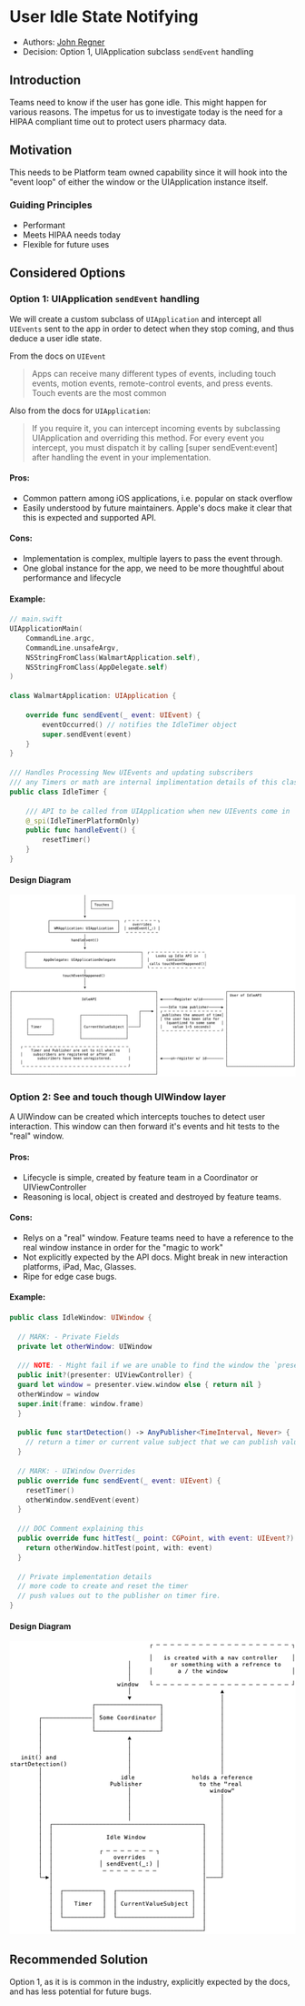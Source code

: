 # User Idle State Notifying

- Authors: [John Regner](https://gecgithub01.walmart.com/j0r010l)
- Decision: Option 1, UIApplication subclass `sendEvent` handling

## Introduction

Teams need to know if the user has gone idle. This might happen for various
reasons. The impetus for us to investigate today is the need for a HIPAA
compliant time out to protect users pharmacy data.

## Motivation

This needs to be Platform team owned capability since it will hook into the
"event loop" of either the window or the UIApplication instance itself.

### Guiding Principles

- Performant
- Meets HIPAA needs today
- Flexible for future uses

## Considered Options

### Option 1: UIApplication `sendEvent` handling

We will create a custom subclass of `UIApplication` and intercept all `UIEvents`
sent to the app in order to detect when they stop coming, and thus deduce a
user idle state.

From the docs on `UIEvent`

> Apps can receive many different types of events, including touch events,
> motion events, remote-control events, and press events. Touch events are the
> most common

Also from the docs for `UIApplication`:

>If you require it, you can intercept incoming events by subclassing
>UIApplication and overriding this method. For every event you intercept, you
>must dispatch it by calling [super sendEvent:event] after handling the event
>in your implementation.

#### Pros:
- Common pattern among iOS applications, i.e. popular on stack overflow
- Easily understood by future maintainers. Apple's docs make it clear that this
  is expected and supported API.

#### Cons:
- Implementation is complex, multiple layers to pass the event through.
- One global instance for the app, we need to be more thoughtful about
  performance and lifecycle

#### Example:

```swift
// main.swift
UIApplicationMain(
    CommandLine.argc,
    CommandLine.unsafeArgv,
    NSStringFromClass(WalmartApplication.self),
    NSStringFromClass(AppDelegate.self)
)

class WalmartApplication: UIApplication {

    override func sendEvent(_ event: UIEvent) {
        eventOccurred() // notifies the IdleTimer object
        super.sendEvent(event)
    }
}

/// Handles Processing New UIEvents and updating subscribers
/// any Timers or math are internal implimentation details of this class.
public class IdleTimer {

    /// API to be called from UIApplication when new UIEvents come in
    @_spi(IdleTimerPlatformOnly)
    public func handleEvent() {
        resetTimer()
    }
}
```

#### Design Diagram

![Design DiagramHere](images/user-idle-state-notifying-application.png)

### Option 2: See and touch though UIWindow layer

A UIWindow can be created which intercepts touches to detect user interaction.
This window can then forward it's events and hit tests to the "real" window.

#### Pros:
- Lifecycle is simple, created by feature team in a Coordinator or
  UIViewController
- Reasoning is local, object is created and destroyed by feature teams.

#### Cons:
- Relys on a "real" window. Feature teams need to have a reference to the real
  window instance in order for the "magic to work"
- Not explicitly expected by the API docs. Might break in new interaction platforms, iPad, Mac, Glasses.
- Ripe for edge case bugs.

#### Example:

```swift
public class IdleWindow: UIWindow {

  // MARK: - Private Fields
  private let otherWindow: UIWindow

  /// NOTE: - Might fail if we are unable to find the window the `presenter` is attached to.
  public init?(presenter: UIViewController) {
  guard let window = presenter.view.window else { return nil }
  otherWindow = window
  super.init(frame: window.frame)
  }

  public func startDetection() -> AnyPublisher<TimeInterval, Never> {
    // return a timer or current value subject that we can publish values on.
  }

  // MARK: - UIWindow Overrides
  public override func sendEvent(_ event: UIEvent) {
    resetTimer()
    otherWindow.sendEvent(event)
  }

  /// DOC Comment explaining this
  public override func hitTest(_ point: CGPoint, with event: UIEvent?) -> UIView? {
    return otherWindow.hitTest(point, with: event)
  }

  // Private implementation details
  // more code to create and reset the timer
  // push values out to the publisher on timer fire.
}
```
#### Design Diagram

![Design DiagramHere](images/user-idle-state-notifying-window.png)

## Recommended Solution

Option 1, as it is is common in the industry, explicitly expected by the docs,
and has less potential for future bugs.
